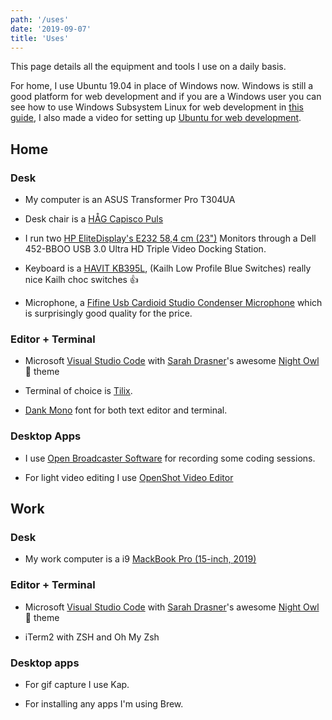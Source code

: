```yaml
---
path: '/uses'
date: '2019-09-07'
title: 'Uses'
---
```


This page details all the equipment and tools I use on a daily basis.

For home, I use Ubuntu 19.04 in place of Windows now. Windows is still
a good platform for web development and if you are a Windows user you
can see how to use Windows Subsystem Linux for web development in
[this guide], I also made a video for setting up [Ubuntu for web
development].

## Home

### Desk

- My computer is an ASUS Transformer Pro T304UA

- Desk chair is a [HÅG Capisco Puls]

- I run two [HP EliteDisplay's E232 58,4 cm (23")] Monitors through a
  Dell 452-BBOO USB 3.0 Ultra HD Triple Video Docking Station.

- Keyboard is a [HAVIT KB395L], (Kailh Low Profile Blue Switches)
  really nice Kailh choc switches 👍

- Microphone, a [Fifine Usb Cardioid Studio Condenser Microphone]
  which is surprisingly good quality for the price.

### Editor + Terminal

- Microsoft [Visual Studio Code] with [Sarah Drasner]'s awesome [Night
  Owl] 🦉 theme

- Terminal of choice is [Tilix].

- [Dank Mono] font for both text editor and terminal.

### Desktop Apps

- I use [Open Broadcaster Software](OBS) for recording some coding
  sessions.

- For light video editing I use [OpenShot Video Editor]

## Work

### Desk

- My work computer is a i9 [MackBook Pro (15-inch, 2019)]

### Editor + Terminal

- Microsoft [Visual Studio Code] with [Sarah Drasner]'s awesome [Night
  Owl] 🦉 theme

- iTerm2 with ZSH and Oh My Zsh

### Desktop apps

- For gif capture I use Kap.

- For installing any apps I'm using Brew.

<!-- Links -->

[mackbook pro (15-inch, 2019)]: https://amzn.to/30ZX76C
[hp elitedisplay's e232 58,4 cm (23")]: https://amzn.to/2ZKVMUP
[håg capisco puls]: https://amzn.to/2ZKWKQa
[open broadcaster software]: https://obsproject.com/
[dank mono]: https://dank.sh/
[settings]: https://github.com/spences10/settings
[dotfiles]: https://github.com/spences10/dotfiles
[sarah drasner]: https://github.com/sdras/
[night owl]: https://github.com/sdras/night-owl-vscode-theme
[setting it up for windows]: https://ss10.me/wsl-2019
[fifine usb cardioid studio condenser microphone]:
  https://amzn.to/2N1uDWK
[see here to set up your own]: https://ss10.me/wsl-2019
[this guide]: https://ss10.me/wsl-2019
[havit kb395l]:
  https://www.amazon.co.uk/gp/product/B0767YQQTQ/ref=ox_sc_saved_title_1?smid=A144NZUZAZWQSX&psc=1
[visual studio code]: https://code.visualstudio.com/
[tilix]: https://github.com/gnunn1/tilix
[ubuntu for web development]:
  https://www.youtube.com/watch?v=eSAsdQuQ-1o
[openshot video editor]: https://www.openshot.org/
